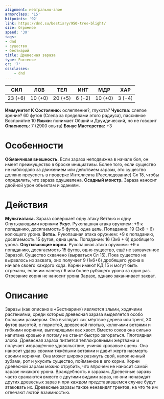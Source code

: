 ```yaml
---
alignment: нейтрально-злое
armorclass: '15'
hitpoints: '92'
link: https://dnd.su/bestiary/950-tree-blight/
size: Огромное
speed: '30'
tags:
- dnd
- существо
- бестиарий
title: Древесная зараза
type: Растение
cr: '7'
cssclasses:
    - dnd
---
```



| СИЛ | ЛОВ | ТЕЛ | ИНТ | МДР | ХАР |
|---|---|---|---|---|---|
| 23 (+6) | 10 (+0) | 20 (+5) | 6 (-2) | 10 (+0) | 3 (-4) |
**Иммунитет К Состоянию:** ослепление?, глухота?
**Чувства:** слепое зрение? 60 футов (Слепа за пределами этого радиуса), пассивное Восприятие 10
**Языки:** понимает Общий и Друидический, но не говорит
**Опасность:** 7 (2900 опыта)
**Бонус Мастерства:** +3


# Особенности
**Обманчивая внешность.** Если зараза неподвижна в начале боя, он имеет преимущество в броске инициативы. Более того, если существо не наблюдало за движением или действием заразы, это существо должно преуспеть в проверке Интеллекта (Расследование) Сл 18, чтобы определить, что зараза одушевлена.
**Осадный монстр.** Зараза наносит двойной урон объектам и зданиям.


# Действия
**Мультиатака.** Зараза совершает одну атаку Ветвью и одну Опутывающими корнями
**Укус.** Рукопашная атака оружием: +9 к попаданию, досягаемость 5 футов, одна цель. Попадание: 19 (3к8 + 6) колющего урона.
**Ветвь.** Рукопашная атака оружием: +9 к попаданию, досягаемость 15 футов, одна цель. Попадание: 16 (3к6 + 6) дробящего урона.
**Опутывающие корни.** Рукопашная атака оружием: +9 к попаданию, досягаемость 15 футов, одно существо, ещё не захваченное Заразой. Существо схвачено (вырваться Сл 15). Пока существо не вырвалось из захвата, оно получает 9 (1к6+6) дробящего урона в начале своего каждого хода. Корни имеют КД 15 и могут быть отрезаны, если им нанесут 6 или более рубящего урона за один раз. Отрезание корня не наносит урона Заразе, однако заканчивает захват.


# Описание
Заразы (как описано в «Бестиарии») являются злыми, ходячими растениями, среди которых древесная зараза выделяется особо большим размером. Она выглядит как мёртвое дерево или трент, 30 футов высотой, с пористой, древесной плотью, колючими ветвями и гибкими корнями, выглядящими как хвост. Вместо соков она сильно напитана кровью и потому не станет быстро загораться. Плотоядная злоба. Древесная зараза питается теплокровными жертвами и получает извращённое удовольствие, учиняя кровавые сцены. Она наносит удары своими тяжёлыми ветвями и давит жертв насмерть своими корнями. Она может широко разинуть свой, наполненный зубами, рот и укусить существо, пойманное в его корни. Корни древесной заразы можно отрубить, что впрочем не наносит самой заразе никакого урона. Враждебность к заразам. Древесные заразы часто сражаются вместе с другими видами зараз, но они ненавидят других древесных зараз и при каждом представившемся случае будут атаковать их. Древесные заразы также ненавидят трентов, на что те им отвечают лютой взаимностью.